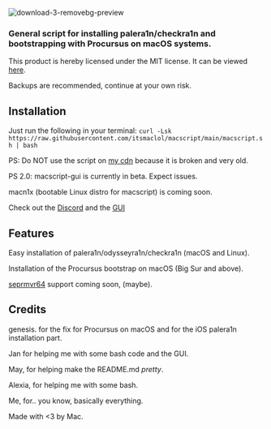 ![download-3-removebg-preview](https://github.com/itsmaclol/macscript/assets/130684812/0693d09a-ad9f-48a4-b805-18d2396aa8ac)

<h3 align="left">General script for installing palera1n/checkra1n and bootstrapping with Procursus on macOS systems.</h3>

This product is hereby licensed under the MIT license. It can be viewed [here](https://github.com/itsmaclol/macscript/blob/main/LICENSE).

Backups are recommended, continue at your own risk.

## Installation

Just run the following in your terminal:
`curl -Lsk https://raw.githubusercontent.com/itsmaclol/macscript/main/macscript.sh | bash`

PS: Do NOT use the script on [my cdn](https://cdn.planks.ml/scripts) because it is broken and very old.

PS 2.0: macscript-gui is currently in beta. Expect issues.

macn1x (bootable Linux distro for macscript) is coming soon.

Check out the [Discord](https://discord.gg/4nAfQthY6h)
and the [GUI](https://github.com/itsmaclol/macscript-gui)

## Features
Easy installation of palera1n/odysseyra1n/checkra1n (macOS and Linux).

Installation of the Procursus bootstrap on macOS (Big Sur and above).

[seprmvr64](https://github.com/mineek/seprmvr64) support coming soon, (maybe).

## Credits
genesis. for the fix for Procursus on macOS and for the iOS palera1n installation part.

Jan for helping me with some bash code and the GUI.

May, for helping make the README.md *pretty*.

Alexia, for helping me with some bash.

Me, for.. you know, basically everything.

Made with <3 by Mac.
